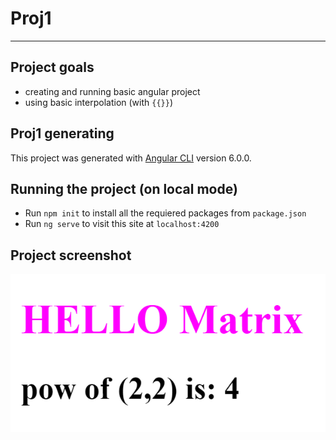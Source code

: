 #   Proj1
---
## Project goals
* creating and running basic angular project
* using basic interpolation (with `{{}}`)

## Proj1 generating

This project was generated with [Angular CLI](https://github.com/angular/angular-cli) version 6.0.0.

## Running the project (on local mode)

* Run `npm init` to install all the requiered packages from `package.json`
* Run `ng serve` to visit this site at `localhost:4200`

## Project screenshot
![picture](screenshot.png)
